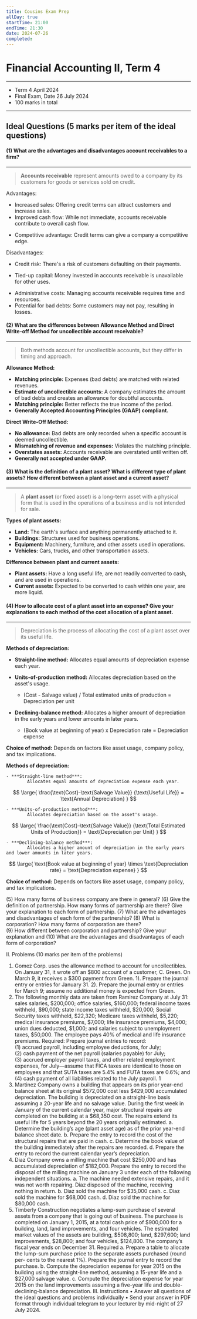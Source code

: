 ```yaml
---
title: Cousins Exam Prep
allDay: true
startTime: 21:00
endTime: 21:30
date: 2024-07-26
completed:
---
```

# Financial Accounting II, Term 4

---

* Term 4 April 2024 
* Final Exam, Date 26 July 2024
* 100 marks in total

---
 

## Ideal Questions (5 marks per item of the ideal questions) 


#### (1) What are the advantages and disadvantages account receivables to a firm?
---
> **Accounts receivable** represent amounts owed to a company by its customers for goods or services sold on credit.
 
Advantages:

- Increased sales: Offering credit terms can attract customers and increase sales.
- Improved cash flow: While not immediate, accounts receivable contribute to overall cash flow.
* Competitive advantage: Credit terms can give a company a competitive edge.


Disadvantages:

- Credit risk: There's a risk of customers defaulting on their payments.
* Tied-up capital: Money invested in accounts receivable is unavailable for other uses.
- Administrative costs: Managing accounts receivable requires time and resources.
- Potential for bad debts: Some customers may not pay, resulting in losses.
 

#### (2) What are the differences between Allowance Method and Direct Write-off Method for uncollectible account receivable? 
---
> Both methods account for uncollectible accounts, but they differ in timing and approach.
 

**Allowance Method:**

- **Matching principle:** Expenses (bad debts) are matched with related revenues.
- **Estimate of uncollectible accounts:** A company estimates the amount of bad debts and creates an allowance for doubtful accounts.
- **Matching principle:** Better reflects the true income of the period.
- **Generally Accepted Accounting Principles (GAAP) compliant.**

**Direct Write-Off Method:**

- **No allowance:** Bad debts are only recorded when a specific account is deemed uncollectible.
- **Mismatching of revenue and expenses:** Violates the matching principle.
- **Overstates assets:** Accounts receivable are overstated until written off.
- **Generally not accepted under GAAP.**



#### (3) What is the definition of a plant asset? What is different type of plant assets? How different between a plant asset and a current asset?
---
> A **plant asset** (or fixed asset) is a long-term asset with a physical form that is used in the operations of a business and is not intended for sale.

**Types of plant assets:**

- **Land:** The earth's surface and anything permanently attached to it.
- **Buildings:** Structures used for business operations.
- **Equipment:** Machinery, furniture, and other assets used in operations.
- **Vehicles:** Cars, trucks, and other transportation assets.

**Difference between plant and current assets:**

- **Plant assets:** Have a long useful life, are not readily converted to cash, and are used in operations.
- **Current assets:** Expected to be converted to cash within one year, are more liquid.


#### (4) How to allocate cost of a plant asset into an expense? Give your explanations to each method of the cost allocation of a plant asset. 
---
 > Depreciation is the process of allocating the cost of a plant asset over its useful life.

**Methods of depreciation:**

- **Straight-line method:** Allocates equal amounts of depreciation expense each year.


- **Units-of-production method:** Allocates depreciation based on the asset's usage.
    - (Cost - Salvage value) / Total estimated units of production = Depreciation per unit
- **Declining-balance method:** Allocates a higher amount of depreciation in the early years and lower amounts in later years.
    - (Book value at beginning of year) x Depreciation rate = Depreciation expense

**Choice of method:** Depends on factors like asset usage, company policy, and tax implications.


 
 **Methods of depreciation:**
 
	- ***Straight-line method***:
			Allocates equal amounts of depreciation expense each year.

$$
	\large{
		\frac{\text{Cost}-\text{Salvage Value}}
				{\text{Useful Life}} = \text{Annual Depreciation}
	}
$$
	
	- ***Units-of-production method***:
			Allocates depreciation based on the asset's usage.

$$
	\large{
		\frac{\text{Cost}-\text{Salvage Value}}
				{\text{Total Estimated Units of Production}} = \text{Depreciation per Unit}
	}
$$

	- ***Declining-balance method***:
			Allocates a higher amount of depreciation in the early years and lower amounts in later years.

$$
	\large{
		\text{Book value at beginning of year} \times \text{Depreciation rate} = \text{Depreciation expense}
	}
$$

 **Choice of method:** Depends on factors like asset usage, company policy, and tax implications.



(5) How many forms of business company are there in general? 
(6) Give the definition of partnership. How many forms of partnership are there? Give 
your explanation to each form of partnership. 
(7) What are the advantages and disadvantages of each form of the partnership? 
(8) What is corporation? How many forms of corporation are there?  
(9) How different between corporation and partnership? Give your explanation and 
(10) What are the advantages and disadvantages of each form of corporation? 





 

II. Problems (10 marks per item of the problems) 
1. Gomez Corp. uses the allowance method to account for uncollectibles. On January 31, 
it wrote off an $800 account of a customer, C. Green. On March 9, it receives a $300 
payment from Green. 
1). Prepare the journal entry or entries for January 31. 
2). Prepare the journal entry or entries for March 9; assume no additional money 
is expected from Green. 
2. The following monthly data are taken from Ramirez Company at July 31: sales 
salaries, $200,000; office salaries, $160,000; federal income taxes withheld, $90,000; 
state income taxes withheld, $20,000; Social Security taxes withheld, $22,320; 
Medicare taxes withheld, $5,220; medical insurance premiums, $7,000; life insurance 
premiums, $4,000; union dues deducted, $1,000; and salaries subject to unemployment 
taxes, $50,000. The employee pays 40% of medical and life insurance premiums. 
Required: 
Prepare journal entries to record:  
(1) accrued payroll, including employee deductions, for July;  
(2) cash payment of the net payroll (salaries payable) for July;  
(3) accrued employer payroll taxes, and other related employment expenses, for 
July—assume that FICA taxes are identical to those on employees and that SUTA 
taxes are 5.4% and FUTA taxes are 0.6%; and  
(4) cash payment of all liabilities related to the July payroll. 
1 
3. Martinez Company owns a building that appears on its prior year-end balance sheet 
at its original $572,000 cost less $429,000 accumulated depreciation. The building is 
depreciated on a straight-line basis assuming a 20-year life and no salvage value. 
During the first week in January of the current calendar year, major structural repairs 
are completed on the building at a $68,350 cost. The repairs extend its useful life for 
5 years beyond the 20 years originally estimated. 
a. Determine the building’s age (plant asset age) as of the prior year-end balance 
sheet date. 
b. Prepare the entry to record the cost of the structural repairs that are paid in cash. 
c. Determine the book value of the building immediately after the repairs are 
recorded. 
d. Prepare the entry to record the current calendar year’s depreciation. 
4. Diaz Company owns a milling machine that cost $250,000 and has accumulated 
depreciation of $182,000. Prepare the entry to record the disposal of the milling 
machine on January 3 under each of the following independent situations. 
a. The machine needed extensive repairs, and it was not worth repairing. Diaz 
disposed of the machine, receiving nothing in return. 
b. Diaz sold the machine for $35,000 cash. 
c. Diaz sold the machine for $68,000 cash. 
d. Diaz sold the machine for $80,000 cash. 
5. Timberly Construction negotiates a lump-sum purchase of several assets from a 
company that is going out of business. The purchase is completed on January 1, 
2015, at a total cash price of $900,000 for a building, land, land improvements, and 
four vehicles. The estimated market values of the assets are building, $508,800; land, 
$297,600; land improvements, $28,800; and four vehicles, $124,800. The company’s 
fiscal year ends on December 31. 
Required 
a. Prepare a table to allocate the lump-sum purchase price to the separate assets 
purchased (round per- cents to the nearest 1%). Prepare the journal entry to 
record the purchase. 
b. Compute the depreciation expense for year 2015 on the building using the 
straight-line method, assuming a 15-year life and a $27,000 salvage value. 
c. Compute the depreciation expense for year 2015 on the land improvements 
assuming a five-year life and double-declining-balance depreciation. 
III. Instructions 
• Answer all questions of the ideal questions and problems individually 
• Send your answer in PDF format through individual telegram to your lecturer 
by mid-night of 27 July 2024. 


